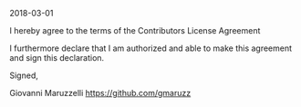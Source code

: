 

2018-03-01

I hereby agree to the terms of the Contributors License Agreement

I furthermore declare that I am authorized and able to make this agreement and sign this declaration.

Signed,

Giovanni Maruzzelli https://github.com/gmaruzz
